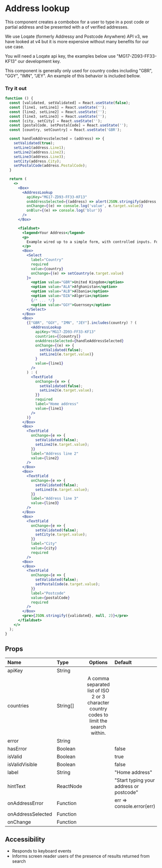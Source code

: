 # Address lookup

This component creates a combobox for a user to type in a post code or partial address and be presented with a of verified addresses.

We use Loqate (formerly Addressy and Postcode Anywhere) API v3, we have looked at v4 but it is more expensive without many benefits for our use case.

You will need a Loqate api key, the examples below use "MG17-ZD93-FF33-KF13" our development key.

This component is generally only used for country codes including "GBR", "GGY", "IMN", "JEY". An example of this behavior is included bellow.

### Try it out

```.jsx
function () {
  const [validated, setValidated] = React.useState(false);
  const [line1, setLine1] = React.useState('');
  const [line2, setLine2] = React.useState('');
  const [line3, setLine3] = React.useState('');
  const [city, setCity] = React.useState('');
  const [postalCode, setPostalCode] = React.useState('');
  const [country, setCountry] = React.useState('GBR');

  const handleAddressSelected = (address) => {
    setValidated(true);
    setLine1(address.Line1);
    setLine2(address.Line2);
    setLine3(address.Line3);
    setCity(address.City);
    setPostalCode(address.PostalCode);
  }

  return (
    <>
      <Box>
        <AddressLookup
          apiKey="MG17-ZD93-FF33-KF13"
          onAddressSelected={(address) => alert(JSON.stringify(address, null, 2))}
          onChange={(e) => console.log('value', e.target.value)}
          onBlur={(e) => console.log('blur')}
        />
      </Box>

      <fieldset>
        <legend>Your Address</legend>
        <p>
          Example wired up to a simple form, with controlled inputs. For production use we recommend using using Formic and Yup for form management and validation
        </p>
        <Box>
          <Select
            label="Country"
            required
            value={country}
            onChange={(e) => setCountry(e.target.value)
          }>
            <option value="GBR">United Kingdom</option>
            <option value="ALA">Afghanistan</option>
            <option value="ALB">Albania</option>
            <option value="DZA">Algeria</option>
            {/* ... */}
            <option value="GGY">Guernsey</option>
          </Select>
        </Box>
        <Box>
          {["GBR", "GGY", "IMN", "JEY"].includes(country) ? (
            <AddressLookup
              apiKey="MG17-ZD93-FF33-KF13"
              countries={[country]}
              onAddressSelected={handleAddressSelected}
              onChange={(e) => {
                setValidated(false);
                setLine1(e.target.value)}
              }
              value={line1}
            />
          ) : (
            <TextField
              onChange={e => {
                setValidated(false);
                setLine2(e.target.value);
              }}
              required
              label="Home address"
              value={line1}
            />
          )}
        </Box>
        <Box>
          <TextField
            onChange={e => {
              setValidated(false);
              setLine2(e.target.value);
            }}
            label="Address line 2"
            value={line2}
          />
        </Box>
        <Box>
          <TextField
            onChange={e => {
              setValidated(false);
              setLine3(e.target.value);
            }}
            label="Address line 3"
            value={line3}
          />
        </Box>
        <Box>
          <TextField
            onChange={e => {
              setValidated(false);
              setCity(e.target.value);
            }}
            label="City"
            value={city}
            required
          />
        <Box>
        </Box>
          <TextField
            onChange={e => {
              setValidated(false);
              setPostalCode(e.target.value);
            }}
            label="Postcode"
            value={postalCode}
            required
          />
        </Box>
        <pre>{JSON.stringify({validated}, null, 2)}</pre>
      </fieldset>
    </>
  );
}
```

## Props

| Name              | Type      |                                         Options                                          | Default                                 | Description                                                                                                                      |
| :---------------- | :-------- | :--------------------------------------------------------------------------------------: | :-------------------------------------- | :------------------------------------------------------------------------------------------------------------------------------- |
| apiKey            | String    |                                                                                          |                                         | Loqate API key                                                                                                                   |
| countries         | String[]  | A comma separated list of ISO 2 or 3 character country codes to limit the search within. |                                         | See https://www.loqate.com/resources/support/apis/Capture/Interactive/Find/1.1/ - CRUK typically uses "GBR", "GGY", "IMN", "JEY" |
| error             | String    |                                                                                          |                                         | Error message text                                                                                                               |
| hasError          | Boolean   |                                                                                          | false                                   | If true, use error styling for the input                                                                                         |
| isValid           | Boolean   |                                                                                          | true                                    | used with isValidVisible to show valid indicator                                                                                 |
| isValidVisible    | Boolean   |                                                                                          | false                                   | show valid indicator when isValid is true or no error exists                                                                     |
| label             | String    |                                                                                          | "Home address"                          | Label text for field                                                                                                             |
| hintText          | ReactNode |                                                                                          | "Start typing your address or postcode" | Hint text for field                                                                                                              |
| onAddressError    | Function  |                                                                                          | err => console.error(err)               | Handler for if there is an error thrown back by Loqate                                                                           |
| onAddressSelected | Function  |                                                                                          |                                         | Returns address object                                                                                                           |
| onChange          | Function  |                                                                                          |                                         | Callback function called on input change                                                                                         |

## Accessibility

- Responds to keyboard events
- Informs screen reader users of the presence of results returned from search
